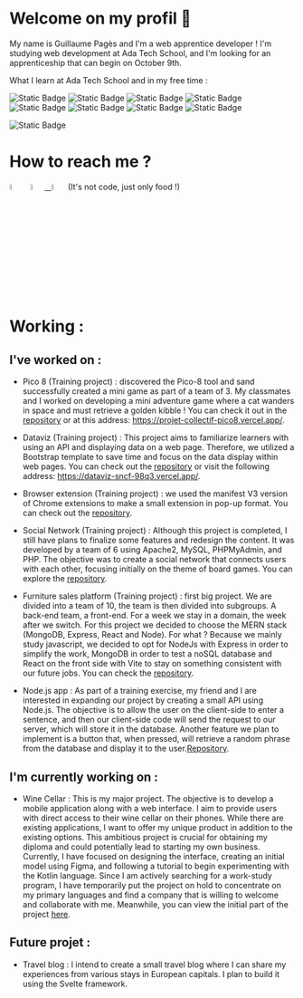# Welcome on my profil 👋

My name is Guillaume Pagès and I'm a web apprentice developer ! I'm studying web development at Ada Tech School, and I'm looking for an apprenticeship that can begin on October 9th.

What I learn at Ada Tech School and in my free time :

![Static Badge](https://img.shields.io/badge/Os-Linux-blue)
![Static Badge](https://img.shields.io/badge/IDE%20-%20VSCode-blue)
![Static Badge](https://img.shields.io/badge/IDE%20-%20Android%20Studio-blue)
![Static Badge](https://img.shields.io/badge/Code%20-%20JavaScript-blue)
![Static Badge](https://img.shields.io/badge/Code%20-%20PHP-blue)
![Static Badge](https://img.shields.io/badge/Code%20-%20TypeScript-blue)
![Static Badge](https://img.shields.io/badge/Code%20-%20Kotlin-blue)
![Static Badge](https://img.shields.io/badge/Cloud%20-%20AWS-blue)

![Static Badge](https://www.codewars.com/users/guillaume-pages/badges/small)


# How to reach me ? 

[<img src="https://img.icons8.com/color/48/000000/linkedin.png" width="5%"/>](https://www.linkedin.com/in/guillaume-pages-bb5272118/) &nbsp; <a href="mailto:guillaumepages@outlook.com"> <img src="https://upload.wikimedia.org/wikipedia/commons/9/90/Outlook.com_icon_%282012-2019%29.svg" width="5%"/> &nbsp; [<img src="https://img.icons8.com/fluent/48/000000/instagram-new.png" width="5%"/>](https://www.instagram.com/guillaumescook/) (It's not code, just only food !) 

# Working :

## I've worked on :

- Pico 8 (Training project) : discovered the Pico-8 tool and sand successfully created a mini game as part of a team of 3. My classmates and I worked on developing a mini adventure game where a cat wanders in space and must retrieve a golden kibble ! You can check it out in the <a href="https://github.com/guillaume-pages/projet-collectif-pico8">repository</a> or at this address: https://projet-collectif-pico8.vercel.app/.

- Dataviz (Training project) : This project aims to familiarize learners with using an API and displaying data on a web page. Therefore, we utilized a Bootstrap template to save time and focus on the data display within web pages. You can check out the <a href="https://github.com/guillaume-pages/Projet-collectif-Dataviz">repository</a> or visit the following address: https://dataviz-sncf-98q3.vercel.app/.

- Browser extension (Training project) : we used the manifest V3 version of Chrome extensions to make a small extension in pop-up format. You can check out the <a href="https://github.com/guillaume-pages/projet-collectif-extension-de-navigateur">repository</a>.

- Social Network (Training project) : Although this project is completed, I still have plans to finalize some features and redesign the content. It was developed by a team of 6 using Apache2, MySQL, PHPMyAdmin, and PHP. The objective was to create a social network that connects users with each other, focusing initially on the theme of board games. You can explore the <a href="https://github.com/guillaume-pages/projet-collectif-reseau-social-php">repository</a>.

- Furniture sales platform (Training project) : first big project. We are divided into a team of 10, the team is then divided into subgroups. A back-end team, a front-end. For a week we stay in a domain, the week after we switch. For this project we decided to choose the MERN stack (MongoDB, Express, React and Node). For what ? Because we mainly study javascript, we decided to opt for NodeJs with Express in order to simplify the work, MongoDB in order to test a noSQL database and React on the front side with Vite to stay on something consistent with our future jobs. You can check the <a href="https://github.com/guillaume-pages/projet-collectif-vente-de-meubles/tree/dev">repository</a>.

- Node.js app : As part of a training exercise, my friend and I are interested in expanding our project by creating a small API using Node.js. The objective is to allow the user on the client-side to enter a sentence, and then our client-side code will send the request to our server, which will store it in the database. Another feature we plan to implement is a button that, when pressed, will retrieve a random phrase from the database and display it to the user.<a href="https://github.com/guillaume-pages/serveurnodejs/tree/main">Repository</a>.


## I'm currently working on :

- Wine Cellar : This is my major project. The objective is to develop a mobile application along with a web interface. I aim to provide users with direct access to their wine cellar on their phones. While there are existing applications, I want to offer my unique product in addition to the existing options. This ambitious project is crucial for obtaining my diploma and could potentially lead to starting my own business. Currently, I have focused on designing the interface, creating an initial model using Figma, and following a tutorial to begin experimenting with the Kotlin language. Since I am actively searching for a work-study program, I have temporarily put the project on hold to concentrate on my primary languages and find a company that is willing to welcome and collaborate with me. Meanwhile, you can view the initial part of the project <a href="https://github.com/guillaume-pages/Wine_cellar">here</a>.


## Future projet :

- Travel blog : I intend to create a small travel blog where I can share my experiences from various stays in European capitals. I plan to build it using the Svelte framework.